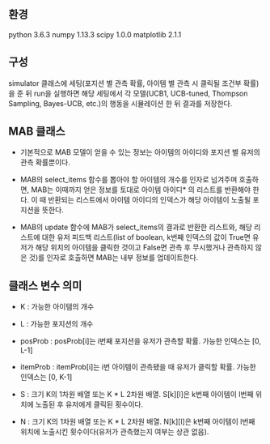 ## 환경
python 3.6.3
numpy 1.13.3
scipy 1.0.0
matplotlib 2.1.1

## 구성
simulator 클래스에 세팅(포지션 별 관측 확률, 아이템 별 관측 시 클릭될 조건부 확률)을 준 뒤 run을 실행하면 해당 세팅에서 각 모델(UCB1, UCB-tuned, Thompson Sampling, Bayes-UCB, etc.)의 행동을 시뮬레이션 한 뒤 결과를 저장한다.

## MAB 클래스
* 기본적으로 MAB 모델이 얻을 수 있는 정보는 아이템의 아이디와 포지션 별 유저의 관측 확률뿐이다.

* MAB의 select_items 함수를 뽑아야 할 아이템의 개수를 인자로 넘겨주며 호출하면, MAB는 이때까지 얻은 정보를 토대로 아이템 아이디* 의 리스트를 반환해야 한다. 이 때 반환되는 리스트에서 아이템 아이디의 인덱스가 해당 아이템이 노출될 포지션을 뜻한다.

* MAB의 update 함수에 MAB가 select_items의 결과로 반환한 리스트와, 해당 리스트에 대한 유저 피드백 리스트(list of boolean, k번째 인덱스의 값이 True면 유저가 해당 위치의 아이템을 클릭한 것이고 False면 관측 후 무시했거나 관측하지 않은 것)를 인자로 호출하면 MAB는 내부 정보를 업데이트한다.

## 클래스 변수 의미
* K : 가능한 아이템의 개수

* L : 가능한 포지션의 개수

* posProb : posProb[i]는 i번째 포지션을 유저가 관측할 확률. 가능한 인덱스는 [0, L-1]

* itemProb : itemProb[i]는 i번 아이템이 관측됐을 때 유저가 클릭할 확률. 가능한 인덱스는 [0, K-1]

* S : 크기 K의 1차원 배열 또는 K * L 2차원 배열. S[k][l]은 k번째 아이템이 l번째 위치에 노출된 후 유저에게 클릭된 횟수이다.

* N : 크기 K의 1차원 배열 또는 K * L 2차원 배열. N[k][l]은 k번째 아이템이 l번째 위치에 노출시킨 횟수이다(유저가 관측했는지 여부는 상관 없음).

